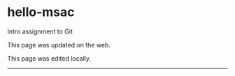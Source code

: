 # hello-msac
Intro assignment to Git

This page was updated on the web.

This page was edited locally.













































--------------------------------------------------------